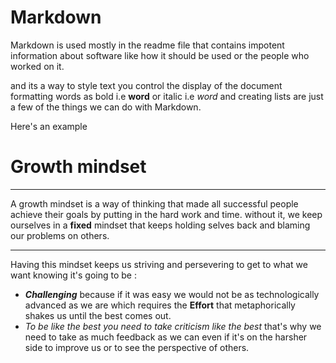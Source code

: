 # Markdown



Markdown is used mostly in the readme file that contains impotent information about software like how it should be used or the people who worked on it.

and its a way to style text you control the display of the document formatting words as bold i.e **word** or italic i.e *word*  and creating lists are just a few of the things we can do with Markdown.

Here's an example 

# **Growth mindset** 
------------

A growth mindset is a way of thinking that made all successful people achieve their goals by putting in the hard work and time. without it, we keep ourselves in a **fixed** mindset that keeps holding selves back and blaming our problems on others. 


--- 
Having this mindset keeps us striving and persevering to get to what we want knowing it's going to be :

- ***Challenging*** because if it was easy we would not be as technologically advanced as we are which requires the **Effort** that metaphorically shakes us  until the best comes out.
- *To be like the best you need to take criticism like the best* that's why we need to take as much feedback as we can even if it's on the harsher side to improve us or to see the perspective of others.

